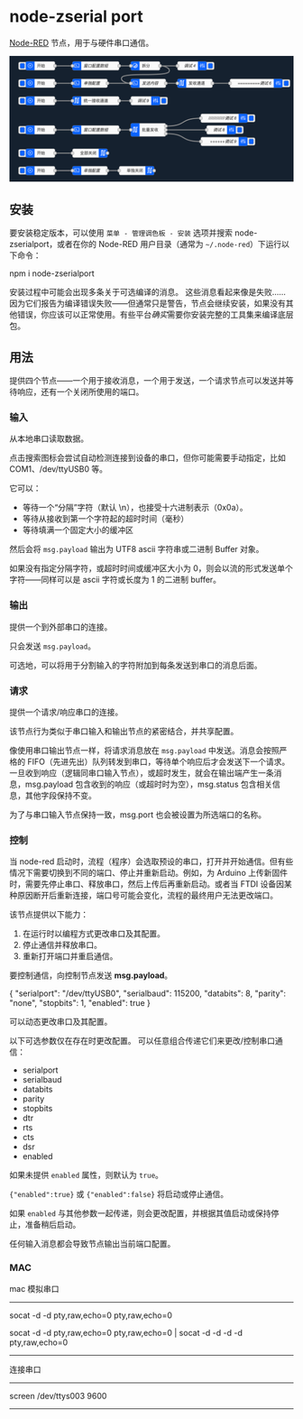 node-zserial port
========================



<a href="http://nodered.org" target="noderedinfo">Node-RED</a> 节点，用于与硬件串口通信。

![node-red-zserialport](images/demo.png)

## 安装

要安装稳定版本，可以使用 `菜单 - 管理调色板 - 安装` 选项并搜索 node-zserialport，或者在你的 Node-RED 用户目录（通常为 `~/.node-red`）下运行以下命令：

  npm i node-zserialport

安装过程中可能会出现多条关于可选编译的消息。
这些消息看起来像是失败……因为它们报告为编译错误失败——但通常只是警告，节点会继续安装，如果没有其他错误，你应该可以正常使用。有些平台*确实*需要你安装完整的工具集来编译底层包。

## 用法

提供四个节点——一个用于接收消息，一个用于发送，一个请求节点可以发送并等待响应，还有一个关闭所使用的端口。

### 输入

从本地串口读取数据。

点击搜索图标会尝试自动检测连接到设备的串口，但你可能需要手动指定，比如 COM1、/dev/ttyUSB0 等。

它可以：

 - 等待一个“分隔”字符（默认 \n），也接受十六进制表示（0x0a）。
 - 等待从接收到第一个字符起的超时时间（毫秒）
 - 等待填满一个固定大小的缓冲区

然后会将 `msg.payload` 输出为 UTF8 ascii 字符串或二进制 Buffer 对象。

如果没有指定分隔字符，或超时时间或缓冲区大小为 0，则会以流的形式发送单个字符——同样可以是 ascii 字符或长度为 1 的二进制 buffer。

### 输出

提供一个到外部串口的连接。

只会发送 `msg.payload`。

可选地，可以将用于分割输入的字符附加到每条发送到串口的消息后面。

### 请求

提供一个请求/响应串口的连接。

该节点行为类似于串口输入和输出节点的紧密结合，并共享配置。

像使用串口输出节点一样，将请求消息放在 `msg.payload` 中发送。消息会按照严格的 FIFO（先进先出）队列转发到串口，等待单个响应后才会发送下一个请求。一旦收到响应（逻辑同串口输入节点），或超时发生，就会在输出端产生一条消息，msg.payload 包含收到的响应（或超时时为空），msg.status 包含相关信息，其他字段保持不变。

为了与串口输入节点保持一致，msg.port 也会被设置为所选端口的名称。

### 控制

当 node-red 启动时，流程（程序）会选取预设的串口，打开并开始通信。但有些情况下需要切换到不同的端口、停止并重新启动。例如，为 Arduino 上传新固件时，需要先停止串口、释放串口，然后上传后再重新启动。或者当 FTDI 设备因某种原因断开后重新连接，端口号可能会变化，流程的最终用户无法更改端口。

该节点提供以下能力：

  1. 在运行时以编程方式更改串口及其配置。
  2. 停止通信并释放串口。
  3. 重新打开端口并重启通信。

要控制通信，向控制节点发送 **msg.payload**。

  {
  "serialport": "/dev/ttyUSB0",
  "serialbaud": 115200,
  "databits": 8,
  "parity": "none",
  "stopbits": 1,
  "enabled": true
  }

可以动态更改串口及其配置。

以下可选参数仅在存在时更改配置。
可以任意组合传递它们来更改/控制串口通信：

 - serialport
 - serialbaud
 - databits
 - parity
 - stopbits
 - dtr
 - rts
 - cts
 - dsr
 - enabled

如果未提供 `enabled` 属性，则默认为 `true`。

`{"enabled":true}` 或 `{"enabled":false}` 将启动或停止通信。

如果 `enabled` 与其他参数一起传递，则会更改配置，并根据其值启动或保持停止，准备稍后启动。

任何输入消息都会导致节点输出当前端口配置。

### MAC

mac 模拟串口

***
socat -d -d pty,raw,echo=0 pty,raw,echo=0

socat -d -d pty,raw,echo=0 pty,raw,echo=0 | socat -d -d -d -d pty,raw,echo=0
***

连接串口 

***
screen /dev/ttys003 9600
***